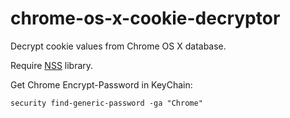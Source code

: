 chrome-os-x-cookie-decryptor
============================

Decrypt cookie values from Chrome OS X database.

Require [NSS](https://developer.mozilla.org/en-US/docs/Mozilla/Projects/NSS) library.

Get Chrome Encrypt-Password in KeyChain:
```
security find-generic-password -ga "Chrome"
```